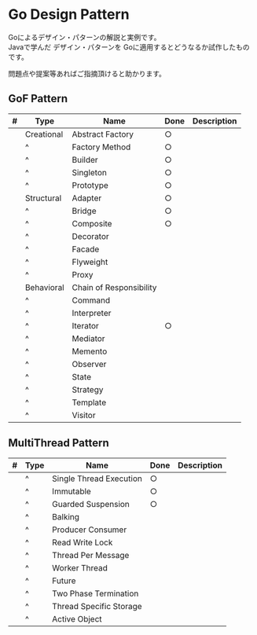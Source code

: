 # Go Design Pattern

Goによるデザイン・パターンの解説と実例です。  
Javaで学んだ デザイン・パターンを Goに適用するとどうなるか試作したものです。  

問題点や提案等あればご指摘頂けると助かります。

## GoF Pattern
| # | Type | Name | Done | Description |
| --- | --- | --- |------| --- |
| | Creational | Abstract Factory | ○    | |
| | ^ | Factory Method | ○    | |
| | ^ | Builder | ○    | |
| | ^ | Singleton | ○    | |
| | ^ | Prototype | ○    | |
| | Structural |Adapter | ○    | |
| | ^ | Bridge  | ○    | |
| | ^ | Composite| ○    | |
| | ^ | Decorator |      | |
| | ^ | Facade |      | |
| | ^ | Flyweight |      | |
| | ^ | Proxy |      | |
| | Behavioral | Chain of Responsibility  |      | |
| | ^ | Command|      | |
| | ^ | Interpreter|      | |
| | ^ | Iterator | ○    | |
| | ^ | Mediator |      | |
| | ^ | Memento |      | |
| | ^ | Observer |      | |
| | ^ | State |      | |
| | ^ | Strategy |      | |
| | ^ | Template |      | |
| | ^ | Visitor |      | |

## MultiThread Pattern 
| # | Type | Name | Done | Description |
| --- | --- | --- | --- | --- |
| | ^ | Single Thread Execution | ○ | |
| | ^ | Immutable | ○ | |
| | ^ | Guarded Suspension | ○ | |
| | ^ | Balking | | |
| | ^ | Producer Consumer | | |
| | ^ | Read Write Lock | | |
| | ^ | Thread Per Message | | |
| | ^ | Worker Thread | | |
| | ^ | Future | | |
| | ^ | Two Phase Termination | | |
| | ^ | Thread Specific Storage | | |
| | ^ | Active Object | | |
